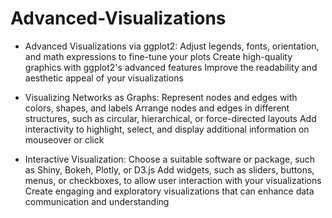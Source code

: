 # Advanced-Visualizations

 - Advanced Visualizations via ggplot2:
Adjust legends, fonts, orientation, and math expressions to fine-tune your plots
Create high-quality graphics with ggplot2's advanced features
Improve the readability and aesthetic appeal of your visualizations

 - Visualizing Networks as Graphs:
Represent nodes and edges with colors, shapes, and labels
Arrange nodes and edges in different structures, such as circular, hierarchical, or force-directed layouts
Add interactivity to highlight, select, and display additional information on mouseover or click
 
 - Interactive Visualization:
Choose a suitable software or package, such as Shiny, Bokeh, Plotly, or D3.js
Add widgets, such as sliders, buttons, menus, or checkboxes, to allow user interaction with your visualizations
Create engaging and exploratory visualizations that can enhance data communication and understanding

<object data="https://github.com/Jennnnnnn8133/Advanced-Visualizations/blob/c74622110780f432647eb48bb3a85ce327eda1af/Stat%20437%20HW2pdf.pdf">
    <embed src="https://github.com/Jennnnnnn8133/Advanced-Visualizations/blob/c74622110780f432647eb48bb3a85ce327eda1af/Stat%20437%20HW2pdf.pdf">
</object>


